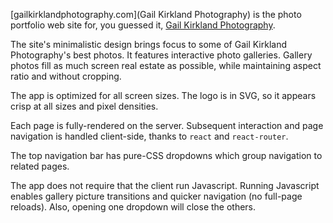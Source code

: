[gailkirklandphotography.com](Gail Kirkland Photography) is the photo portfolio web site for, you guessed it, [Gail Kirkland Photography][].

The site's minimalistic design brings focus to some of Gail Kirkland Photography's best photos. It features interactive photo galleries. Gallery photos fill as much screen real estate as possible, while maintaining aspect ratio and without cropping.

The app is optimized for all screen sizes. The logo is in SVG, so it appears crisp at all sizes and pixel densities.

Each page is fully-rendered on the server. Subsequent interaction and page navigation is handled client-side, thanks to `react` and `react-router`.

The top navigation bar has pure-CSS dropdowns which group navigation to related pages.

The app does not require that the client run Javascript. Running Javascript enables gallery picture transitions and quicker navigation (no full-page reloads). Also, opening one dropdown will close the others.

[Gail Kirkland Photography]: gailkirklandphotography.com

